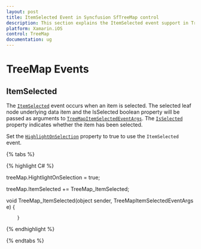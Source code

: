 ```yaml
---
layout: post
title: ItemSelected Event in Syncfusion SfTreeMap control
description: This section explains the ItemSelected event support in TreeMap. 
platform: Xamarin.iOS
control: TreeMap
documentation: ug
---
```


# TreeMap Events

## ItemSelected

The [`ItemSelected`](https://help.syncfusion.com/cr/xamarin-ios/Syncfusion.SfTreeMap.iOS.SFTreeMap.html) event occurs when an item is selected. The selected leaf node underlying data item and the IsSelected boolean property will be passed as arguments to [`TreeMapItemSelectedEventArgs`](https://help.syncfusion.com/cr/xamarin-ios/Syncfusion.SfTreeMap.iOS.TreeMapItemSelectedEventArgs.html). The [`IsSelected`](https://help.syncfusion.com/cr/xamarin-ios/Syncfusion.SfTreeMap.iOS.TreeMapItemSelectedEventArgs.html#Syncfusion_SfTreeMap_iOS_TreeMapItemSelectedEventArgs_IsSelected) property indicates whether the item has been selected.

Set the [`HighlightOnSelection`](https://help.syncfusion.com/cr/xamarin-ios/Syncfusion.SfTreeMap.iOS.SFTreeMap.html#Syncfusion_SfTreeMap_iOS_SFTreeMap_HightlightOnSelection) property to true to use the `ItemSelected` event.

{% tabs %}

{% highlight C# %}

treeMap.HightlightOnSelection = true;

treeMap.ItemSelected += TreeMap_ItemSelected;

  void TreeMap_ItemSelected(object sender, TreeMapItemSelectedEventArgs e)
        {

        }

{% endhighlight %}

{% endtabs %}
